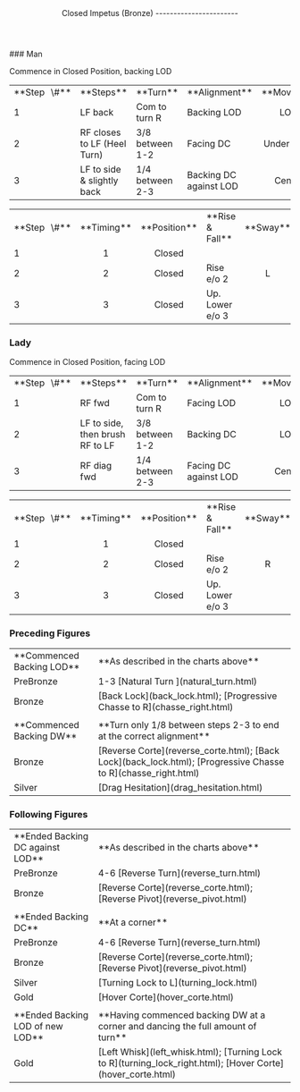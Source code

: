 <header>Closed Impetus (Bronze)
-----------------------

 </header>### Man

Commence in Closed Position, backing LOD

 <table class="style1"> <tbody><tr> <td style="width:10%">**Step<span style="color:white">\_</span>\#**</td> <td style="width:38%">**Steps**</td> <td style="width:20%">**Turn**</td> <td style="width:16%">**Alignment**</td> <td style="width:16%;text-align:center">**Moving**</td> </tr> <tr> <td>1</td> <td>LF back</td> <td>Com to turn R</td> <td>Backing LOD</td> <td style="text-align:center">LOD</td> </tr> <tr> <td>2</td> <td>RF closes to LF (Heel Turn)</td> <td>3/8 between 1-2</td> <td>Facing DC</td> <td style="text-align:center">Under Body</td> </tr> <tr> <td>3</td> <td>LF to side &amp; slightly back</td> <td>1/4 between 2-3</td> <td>Backing DC against LOD</td> <td style="text-align:center">Centre</td> </tr> </tbody></table>

 <table class="style1"> <tbody><tr> <td style="width:10%">**Step<span style="color:white">\_</span>\#**</td> <td style="width:10%;text-align:center">**Timing**</td> <td style="width:20%;text-align:center">**Position**</td> <td style="width:40%">**Rise &amp; Fall**</td> <td style="width:10%;text-align:center">**Sway**</td> <td style="width:10%;text-align:right">**Footwork**</td> </tr> <tr> <td>1</td> <td style="text-align:center">1</td> <td style="text-align:center">Closed</td> <td> </td> <td style="text-align:center"></td> <td style="text-align:right">TH</td> </tr> <tr> <td>2 </td> <td style="text-align:center">2</td> <td style="text-align:center">Closed</td> <td>Rise e/o 2</td> <td style="text-align:center">L</td> <td style="text-align:right">HT</td> </tr> <tr> <td>3</td> <td style="text-align:center">3</td> <td style="text-align:center">Closed</td> <td>Up. Lower e/o 3</td> <td style="text-align:center"></td> <td style="text-align:right">TH</td> </tr> </tbody></table>

### Lady

Commence in Closed Position, facing LOD

 <table class="style1"> <tbody><tr> <td style="width:10%">**Step<span style="color:white">\_</span>\#**</td> <td style="width:38%">**Steps**</td> <td style="width:20%">**Turn**</td> <td style="width:16%">**Alignment**</td> <td style="width:16%;text-align:center">**Moving**</td> </tr> <tr> <td>1</td> <td>RF fwd</td> <td>Com to turn R</td> <td>Facing LOD</td> <td style="text-align:center">LOD</td> </tr> <tr> <td>2</td> <td>LF to side, then brush RF to LF</td> <td>3/8 between 1-2</td> <td>Backing DC</td> <td style="text-align:center">LOD</td> </tr> <tr> <td>3</td> <td>RF diag fwd</td> <td>1/4 between 2-3</td> <td>Facing DC against LOD</td> <td style="text-align:center">Centre </td> </tr> </tbody></table>

 <table class="style1"> <tbody><tr> <td style="width:10%">**Step<span style="color:white">\_</span>\#**</td> <td style="width:10%;text-align:center">**Timing**</td> <td style="width:20%;text-align:center">**Position**</td> <td style="width:40%">**Rise &amp; Fall**</td> <td style="width:10%;text-align:center">**Sway**</td> <td style="width:10%;text-align:right">**Footwork**</td> </tr> <tr> <td>1</td> <td style="text-align:center">1</td> <td style="text-align:center">Closed</td> <td> </td> <td style="text-align:center"></td> <td style="text-align:right">HT</td> </tr> <tr> <td>2 </td> <td style="text-align:center">2</td> <td style="text-align:center">Closed</td> <td>Rise e/o 2</td> <td style="text-align:center">R</td> <td style="text-align:right">T</td> </tr> <tr> <td>3</td> <td style="text-align:center">3</td> <td style="text-align:center">Closed</td> <td>Up. Lower e/o 3</td> <td style="text-align:center"></td> <td style="text-align:right">TH</td> </tr> </tbody></table>

### Preceding Figures

 <table> <tbody><tr> <td style="width:30%">**Commenced Backing LOD**</td> <td>**As described in the charts above**</td> </tr> <tr> <td style="width:30%">PreBronze</td> <td> 1-3 [Natural Turn ](natural_turn.html) </td> </tr> <tr> <td style="width:30%">Bronze</td> <td> [Back Lock](back_lock.html); [Progressive Chasse to R](chasse_right.html) </td> </tr> <tr> <td style="width:30%"> </td> <td> </td> </tr> <tr> <td style="width:30%">**Commenced Backing DW**</td> <td>**Turn only 1/8 between steps 2-3 to end at the correct alignment**</td> </tr> <tr> <td style="width:30%">Bronze</td> <td> [Reverse Corte](reverse_corte.html); [Back Lock](back_lock.html); [Progressive Chasse to R](chasse_right.html) </td> </tr> <tr> <td style="width:30%">Silver</td> <td> [Drag Hesitation](drag_hesitation.html) </td> </tr> </tbody></table>

### Following Figures

 <table> <tbody><tr> <td>**Ended Backing DC against LOD**</td> <td>**As described in the charts above**</td> </tr> <tr> <td style="width:30%">PreBronze</td> <td> 4-6 [Reverse Turn](reverse_turn.html) </td> </tr> <tr> <td>Bronze</td> <td> [Reverse Corte](reverse_corte.html); [Reverse Pivot](reverse_pivot.html) </td> </tr> <tr> <td> </td> <td> </td> </tr> <tr> <td>**Ended Backing DC**</td> <td>**At a corner**</td> </tr> <tr> <td>PreBronze</td> <td> 4-6 [Reverse Turn](reverse_turn.html) </td> </tr> <tr> <td>Bronze</td> <td> [Reverse Corte](reverse_corte.html); [Reverse Pivot](reverse_pivot.html) </td> </tr> <tr> <td>Silver</td> <td> [Turning Lock to L](turning_lock.html) </td> </tr> <tr> <td>Gold</td> <td> [Hover Corte](hover_corte.html) </td> </tr> <tr> <td> </td> <td> </td> </tr> <tr> <td>**Ended Backing LOD of new LOD**</td> <td>**Having commenced backing DW at a corner and dancing the full amount of turn**</td> </tr> <tr> <td>Gold</td> <td> [Left Whisk](left_whisk.html); [Turning Lock to R](turning_lock_right.html); [Hover Corte](hover_corte.html) </td> </tr> </tbody></table>